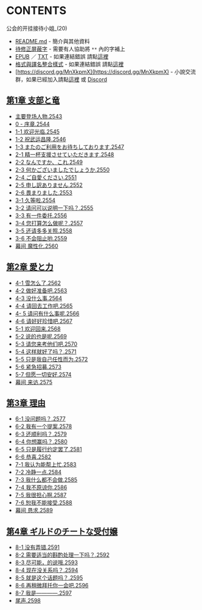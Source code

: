 # CONTENTS

公会的开挂接待小姐_(20)


- [README.md](README.md) - 簡介與其他資料
- [待修正屏蔽字](%E5%BE%85%E4%BF%AE%E6%AD%A3%E5%B1%8F%E8%94%BD%E5%AD%97.md) - 需要有人協助將 `**` 內的字補上
- [EPUB](https://gitlab.com/demonovel/epub-txt/blob/master/webqxs_out/%E5%85%AC%E4%BC%9A%E7%9A%84%E5%BC%80%E6%8C%82%E6%8E%A5%E5%BE%85%E5%B0%8F%E5%A7%90_(20).epub) ／ [TXT](https://gitlab.com/demonovel/epub-txt/blob/master/webqxs_out/out/%E5%85%AC%E4%BC%9A%E7%9A%84%E5%BC%80%E6%8C%82%E6%8E%A5%E5%BE%85%E5%B0%8F%E5%A7%90_(20).out.txt) - 如果連結錯誤 請點[這裡](https://gitlab.com/demonovel/epub-txt/tree/master)
- [格式與譯名整合樣式](https://github.com/bluelovers/node-novel/blob/master/lib/locales/%E5%85%AC%E4%BC%9A%E7%9A%84%E5%BC%80%E6%8C%82%E6%8E%A5%E5%BE%85%E5%B0%8F%E5%A7%90_(20).ts) - 如果連結錯誤 請點[這裡](https://github.com/bluelovers/node-novel/tree/master/lib/locales)
- [https://discord.gg/MnXkpmX](https://discord.gg/MnXkpmX) - 小說交流群，如果已經加入請點[這裡](https://discordapp.com/channels/467794087769014273/467794088285175809) 或 [Discord](https://discordapp.com/channels/@me)


## [第1章 支部と竜](00000%20%E7%AC%AC1%E7%AB%A0%20%E6%94%AF%E9%83%A8%E3%81%A8%E7%AB%9C)

- [主要登场人物.2543](00000%20%E7%AC%AC1%E7%AB%A0%20%E6%94%AF%E9%83%A8%E3%81%A8%E7%AB%9C/00000_%E4%B8%BB%E8%A6%81%E7%99%BB%E5%9C%BA%E4%BA%BA%E7%89%A9.2543.txt)
- [0 - 序章.2544](00000%20%E7%AC%AC1%E7%AB%A0%20%E6%94%AF%E9%83%A8%E3%81%A8%E7%AB%9C/00010_0%20-%20%E5%BA%8F%E7%AB%A0.2544.txt)
- [1-1 欢迎光临.2545](00000%20%E7%AC%AC1%E7%AB%A0%20%E6%94%AF%E9%83%A8%E3%81%A8%E7%AB%9C/00020_1-1%20%E6%AC%A2%E8%BF%8E%E5%85%89%E4%B8%B4.2545.txt)
- [1-2 祝武运昌隆.2546](00000%20%E7%AC%AC1%E7%AB%A0%20%E6%94%AF%E9%83%A8%E3%81%A8%E7%AB%9C/00030_1-2%20%E7%A5%9D%E6%AD%A6%E8%BF%90%E6%98%8C%E9%9A%86.2546.txt)
- [1-3 またのご利用をお待ちしております.2547](00000%20%E7%AC%AC1%E7%AB%A0%20%E6%94%AF%E9%83%A8%E3%81%A8%E7%AB%9C/00040_1-3%20%E3%81%BE%E3%81%9F%E3%81%AE%E3%81%94%E5%88%A9%E7%94%A8%E3%82%92%E3%81%8A%E5%BE%85%E3%81%A1%E3%81%97%E3%81%A6%E3%81%8A%E3%82%8A%E3%81%BE%E3%81%99.2547.txt)
- [2-1 精一杯支援させていただきます.2548](00000%20%E7%AC%AC1%E7%AB%A0%20%E6%94%AF%E9%83%A8%E3%81%A8%E7%AB%9C/00050_2-1%20%E7%B2%BE%E4%B8%80%E6%9D%AF%E6%94%AF%E6%8F%B4%E3%81%95%E3%81%9B%E3%81%A6%E3%81%84%E3%81%9F%E3%81%A0%E3%81%8D%E3%81%BE%E3%81%99.2548.txt)
- [2-2 なんですか、これ.2549](00000%20%E7%AC%AC1%E7%AB%A0%20%E6%94%AF%E9%83%A8%E3%81%A8%E7%AB%9C/00060_2-2%20%E3%81%AA%E3%82%93%E3%81%A7%E3%81%99%E3%81%8B%E3%80%81%E3%81%93%E3%82%8C.2549.txt)
- [2-3 何かございましたでしょうか.2550](00000%20%E7%AC%AC1%E7%AB%A0%20%E6%94%AF%E9%83%A8%E3%81%A8%E7%AB%9C/00070_2-3%20%E4%BD%95%E3%81%8B%E3%81%94%E3%81%96%E3%81%84%E3%81%BE%E3%81%97%E3%81%9F%E3%81%A7%E3%81%97%E3%82%87%E3%81%86%E3%81%8B.2550.txt)
- [2-4 ご自愛ください.2551](00000%20%E7%AC%AC1%E7%AB%A0%20%E6%94%AF%E9%83%A8%E3%81%A8%E7%AB%9C/00080_2-4%20%E3%81%94%E8%87%AA%E6%84%9B%E3%81%8F%E3%81%A0%E3%81%95%E3%81%84.2551.txt)
- [2-5 申し訳ありません.2552](00000%20%E7%AC%AC1%E7%AB%A0%20%E6%94%AF%E9%83%A8%E3%81%A8%E7%AB%9C/00090_2-5%20%E7%94%B3%E3%81%97%E8%A8%B3%E3%81%82%E3%82%8A%E3%81%BE%E3%81%9B%E3%82%93.2552.txt)
- [2-6 畏まりました.2553](00000%20%E7%AC%AC1%E7%AB%A0%20%E6%94%AF%E9%83%A8%E3%81%A8%E7%AB%9C/00100_2-6%20%E7%95%8F%E3%81%BE%E3%82%8A%E3%81%BE%E3%81%97%E3%81%9F.2553.txt)
- [3-1 久等啦.2554](00000%20%E7%AC%AC1%E7%AB%A0%20%E6%94%AF%E9%83%A8%E3%81%A8%E7%AB%9C/00110_3-1%20%E4%B9%85%E7%AD%89%E5%95%A6.2554.txt)
- [3-2 请问可以说明一下吗？.2555](00000%20%E7%AC%AC1%E7%AB%A0%20%E6%94%AF%E9%83%A8%E3%81%A8%E7%AB%9C/00120_3-2%20%E8%AF%B7%E9%97%AE%E5%8F%AF%E4%BB%A5%E8%AF%B4%E6%98%8E%E4%B8%80%E4%B8%8B%E5%90%97%EF%BC%9F.2555.txt)
- [3-3 有一件委托.2556](00000%20%E7%AC%AC1%E7%AB%A0%20%E6%94%AF%E9%83%A8%E3%81%A8%E7%AB%9C/00130_3-3%20%E6%9C%89%E4%B8%80%E4%BB%B6%E5%A7%94%E6%89%98.2556.txt)
- [3-4 您打算怎么做呢？.2557](00000%20%E7%AC%AC1%E7%AB%A0%20%E6%94%AF%E9%83%A8%E3%81%A8%E7%AB%9C/00140_3-4%20%E6%82%A8%E6%89%93%E7%AE%97%E6%80%8E%E4%B9%88%E5%81%9A%E5%91%A2%EF%BC%9F.2557.txt)
- [3-5 还请多多关照.2558](00000%20%E7%AC%AC1%E7%AB%A0%20%E6%94%AF%E9%83%A8%E3%81%A8%E7%AB%9C/00150_3-5%20%E8%BF%98%E8%AF%B7%E5%A4%9A%E5%A4%9A%E5%85%B3%E7%85%A7.2558.txt)
- [3-6 不会阻止哟.2559](00000%20%E7%AC%AC1%E7%AB%A0%20%E6%94%AF%E9%83%A8%E3%81%A8%E7%AB%9C/00160_3-6%20%E4%B8%8D%E4%BC%9A%E9%98%BB%E6%AD%A2%E5%93%9F.2559.txt)
- [幕间 魔性化.2560](00000%20%E7%AC%AC1%E7%AB%A0%20%E6%94%AF%E9%83%A8%E3%81%A8%E7%AB%9C/00170_%E5%B9%95%E9%97%B4%20%E9%AD%94%E6%80%A7%E5%8C%96.2560.txt)


## [第2章 愛と力](00010%20%E7%AC%AC2%E7%AB%A0%20%E6%84%9B%E3%81%A8%E5%8A%9B)

- [4-1 雪怎么了.2562](00010%20%E7%AC%AC2%E7%AB%A0%20%E6%84%9B%E3%81%A8%E5%8A%9B/00180_4-1%20%E9%9B%AA%E6%80%8E%E4%B9%88%E4%BA%86.2562.txt)
- [4-2 做好准备吧.2563](00010%20%E7%AC%AC2%E7%AB%A0%20%E6%84%9B%E3%81%A8%E5%8A%9B/00190_4-2%20%E5%81%9A%E5%A5%BD%E5%87%86%E5%A4%87%E5%90%A7.2563.txt)
- [4-3 没什么事.2564](00010%20%E7%AC%AC2%E7%AB%A0%20%E6%84%9B%E3%81%A8%E5%8A%9B/00200_4-3%20%E6%B2%A1%E4%BB%80%E4%B9%88%E4%BA%8B.2564.txt)
- [4-4 请回去工作吧.2565](00010%20%E7%AC%AC2%E7%AB%A0%20%E6%84%9B%E3%81%A8%E5%8A%9B/00210_4-4%20%E8%AF%B7%E5%9B%9E%E5%8E%BB%E5%B7%A5%E4%BD%9C%E5%90%A7.2565.txt)
- [4- 5 请问有什么事呢.2566](00010%20%E7%AC%AC2%E7%AB%A0%20%E6%84%9B%E3%81%A8%E5%8A%9B/00220_4-%205%20%E8%AF%B7%E9%97%AE%E6%9C%89%E4%BB%80%E4%B9%88%E4%BA%8B%E5%91%A2.2566.txt)
- [4-6 请好好珍惜吧.2567](00010%20%E7%AC%AC2%E7%AB%A0%20%E6%84%9B%E3%81%A8%E5%8A%9B/00230_4-6%20%E8%AF%B7%E5%A5%BD%E5%A5%BD%E7%8F%8D%E6%83%9C%E5%90%A7.2567.txt)
- [5-1 欢迎回来.2568](00010%20%E7%AC%AC2%E7%AB%A0%20%E6%84%9B%E3%81%A8%E5%8A%9B/00240_5-1%20%E6%AC%A2%E8%BF%8E%E5%9B%9E%E6%9D%A5.2568.txt)
- [5-2 说的也是呢.2569](00010%20%E7%AC%AC2%E7%AB%A0%20%E6%84%9B%E3%81%A8%E5%8A%9B/00250_5-2%20%E8%AF%B4%E7%9A%84%E4%B9%9F%E6%98%AF%E5%91%A2.2569.txt)
- [5-3 请您来考他们吧.2570](00010%20%E7%AC%AC2%E7%AB%A0%20%E6%84%9B%E3%81%A8%E5%8A%9B/00260_5-3%20%E8%AF%B7%E6%82%A8%E6%9D%A5%E8%80%83%E4%BB%96%E4%BB%AC%E5%90%A7.2570.txt)
- [5-4 这样就好了吗？.2571](00010%20%E7%AC%AC2%E7%AB%A0%20%E6%84%9B%E3%81%A8%E5%8A%9B/00270_5-4%20%E8%BF%99%E6%A0%B7%E5%B0%B1%E5%A5%BD%E4%BA%86%E5%90%97%EF%BC%9F.2571.txt)
- [5-5 只是我自己任性而为.2572](00010%20%E7%AC%AC2%E7%AB%A0%20%E6%84%9B%E3%81%A8%E5%8A%9B/00280_5-5%20%E5%8F%AA%E6%98%AF%E6%88%91%E8%87%AA%E5%B7%B1%E4%BB%BB%E6%80%A7%E8%80%8C%E4%B8%BA.2572.txt)
- [5-6 紧急招募.2573](00010%20%E7%AC%AC2%E7%AB%A0%20%E6%84%9B%E3%81%A8%E5%8A%9B/00290_5-6%20%E7%B4%A7%E6%80%A5%E6%8B%9B%E5%8B%9F.2573.txt)
- [5-7 但愿一切安好.2574](00010%20%E7%AC%AC2%E7%AB%A0%20%E6%84%9B%E3%81%A8%E5%8A%9B/00300_5-7%20%E4%BD%86%E6%84%BF%E4%B8%80%E5%88%87%E5%AE%89%E5%A5%BD.2574.txt)
- [幕间 来访.2575](00010%20%E7%AC%AC2%E7%AB%A0%20%E6%84%9B%E3%81%A8%E5%8A%9B/00310_%E5%B9%95%E9%97%B4%20%E6%9D%A5%E8%AE%BF.2575.txt)


## [第3章 理由](00020%20%E7%AC%AC3%E7%AB%A0%20%E7%90%86%E7%94%B1)

- [6-1 没问题吗？.2577](00020%20%E7%AC%AC3%E7%AB%A0%20%E7%90%86%E7%94%B1/00320_6-1%20%E6%B2%A1%E9%97%AE%E9%A2%98%E5%90%97%EF%BC%9F.2577.txt)
- [6-2 我有一个提案.2578](00020%20%E7%AC%AC3%E7%AB%A0%20%E7%90%86%E7%94%B1/00330_6-2%20%E6%88%91%E6%9C%89%E4%B8%80%E4%B8%AA%E6%8F%90%E6%A1%88.2578.txt)
- [6-3 还顺利吗？.2579](00020%20%E7%AC%AC3%E7%AB%A0%20%E7%90%86%E7%94%B1/00340_6-3%20%E8%BF%98%E9%A1%BA%E5%88%A9%E5%90%97%EF%BC%9F.2579.txt)
- [6-4 你想赢吗？.2580](00020%20%E7%AC%AC3%E7%AB%A0%20%E7%90%86%E7%94%B1/00350_6-4%20%E4%BD%A0%E6%83%B3%E8%B5%A2%E5%90%97%EF%BC%9F.2580.txt)
- [6-5 只是履行约定罢了.2581](00020%20%E7%AC%AC3%E7%AB%A0%20%E7%90%86%E7%94%B1/00360_6-5%20%E5%8F%AA%E6%98%AF%E5%B1%A5%E8%A1%8C%E7%BA%A6%E5%AE%9A%E7%BD%A2%E4%BA%86.2581.txt)
- [6-6 恭喜.2582](00020%20%E7%AC%AC3%E7%AB%A0%20%E7%90%86%E7%94%B1/00370_6-6%20%E6%81%AD%E5%96%9C.2582.txt)
- [7-1 我认为能帮上忙.2583](00020%20%E7%AC%AC3%E7%AB%A0%20%E7%90%86%E7%94%B1/00380_7-1%20%E6%88%91%E8%AE%A4%E4%B8%BA%E8%83%BD%E5%B8%AE%E4%B8%8A%E5%BF%99.2583.txt)
- [7-2 冷静一点.2584](00020%20%E7%AC%AC3%E7%AB%A0%20%E7%90%86%E7%94%B1/00390_7-2%20%E5%86%B7%E9%9D%99%E4%B8%80%E7%82%B9.2584.txt)
- [7-3 我什么都不会做.2585](00020%20%E7%AC%AC3%E7%AB%A0%20%E7%90%86%E7%94%B1/00400_7-3%20%E6%88%91%E4%BB%80%E4%B9%88%E9%83%BD%E4%B8%8D%E4%BC%9A%E5%81%9A.2585.txt)
- [7-4 我不原谅你.2586](00020%20%E7%AC%AC3%E7%AB%A0%20%E7%90%86%E7%94%B1/00410_7-4%20%E6%88%91%E4%B8%8D%E5%8E%9F%E8%B0%85%E4%BD%A0.2586.txt)
- [7-5 我很担心啊.2587](00020%20%E7%AC%AC3%E7%AB%A0%20%E7%90%86%E7%94%B1/00420_7-5%20%E6%88%91%E5%BE%88%E6%8B%85%E5%BF%83%E5%95%8A.2587.txt)
- [7-6 恕我不能接受.2588](00020%20%E7%AC%AC3%E7%AB%A0%20%E7%90%86%E7%94%B1/00430_7-6%20%E6%81%95%E6%88%91%E4%B8%8D%E8%83%BD%E6%8E%A5%E5%8F%97.2588.txt)
- [幕间 恳求.2589](00020%20%E7%AC%AC3%E7%AB%A0%20%E7%90%86%E7%94%B1/00440_%E5%B9%95%E9%97%B4%20%E6%81%B3%E6%B1%82.2589.txt)


## [第4章 ギルドのチートな受付嬢](00030%20%E7%AC%AC4%E7%AB%A0%20%E3%82%AE%E3%83%AB%E3%83%89%E3%81%AE%E3%83%81%E3%83%BC%E3%83%88%E3%81%AA%E5%8F%97%E4%BB%98%E5%AC%A2)

- [8-1 没有弄错.2591](00030%20%E7%AC%AC4%E7%AB%A0%20%E3%82%AE%E3%83%AB%E3%83%89%E3%81%AE%E3%83%81%E3%83%BC%E3%83%88%E3%81%AA%E5%8F%97%E4%BB%98%E5%AC%A2/00450_8-1%20%E6%B2%A1%E6%9C%89%E5%BC%84%E9%94%99.2591.txt)
- [8-2 需要适当的斟酌处理一下吗？.2592](00030%20%E7%AC%AC4%E7%AB%A0%20%E3%82%AE%E3%83%AB%E3%83%89%E3%81%AE%E3%83%81%E3%83%BC%E3%83%88%E3%81%AA%E5%8F%97%E4%BB%98%E5%AC%A2/00460_8-2%20%E9%9C%80%E8%A6%81%E9%80%82%E5%BD%93%E7%9A%84%E6%96%9F%E9%85%8C%E5%A4%84%E7%90%86%E4%B8%80%E4%B8%8B%E5%90%97%EF%BC%9F.2592.txt)
- [8-3 尽可能，的说哦.2593](00030%20%E7%AC%AC4%E7%AB%A0%20%E3%82%AE%E3%83%AB%E3%83%89%E3%81%AE%E3%83%81%E3%83%BC%E3%83%88%E3%81%AA%E5%8F%97%E4%BB%98%E5%AC%A2/00470_8-3%20%E5%B0%BD%E5%8F%AF%E8%83%BD%EF%BC%8C%E7%9A%84%E8%AF%B4%E5%93%A6.2593.txt)
- [8-4 现在没关系吗？.2594](00030%20%E7%AC%AC4%E7%AB%A0%20%E3%82%AE%E3%83%AB%E3%83%89%E3%81%AE%E3%83%81%E3%83%BC%E3%83%88%E3%81%AA%E5%8F%97%E4%BB%98%E5%AC%A2/00480_8-4%20%E7%8E%B0%E5%9C%A8%E6%B2%A1%E5%85%B3%E7%B3%BB%E5%90%97%EF%BC%9F.2594.txt)
- [8-5 就是这个话题吗？.2595](00030%20%E7%AC%AC4%E7%AB%A0%20%E3%82%AE%E3%83%AB%E3%83%89%E3%81%AE%E3%83%81%E3%83%BC%E3%83%88%E3%81%AA%E5%8F%97%E4%BB%98%E5%AC%A2/00490_8-5%20%E5%B0%B1%E6%98%AF%E8%BF%99%E4%B8%AA%E8%AF%9D%E9%A2%98%E5%90%97%EF%BC%9F.2595.txt)
- [8-6 再稍微拜托你一会吧.2596](00030%20%E7%AC%AC4%E7%AB%A0%20%E3%82%AE%E3%83%AB%E3%83%89%E3%81%AE%E3%83%81%E3%83%BC%E3%83%88%E3%81%AA%E5%8F%97%E4%BB%98%E5%AC%A2/00500_8-6%20%E5%86%8D%E7%A8%8D%E5%BE%AE%E6%8B%9C%E6%89%98%E4%BD%A0%E4%B8%80%E4%BC%9A%E5%90%A7.2596.txt)
- [8-7 我是————.2597](00030%20%E7%AC%AC4%E7%AB%A0%20%E3%82%AE%E3%83%AB%E3%83%89%E3%81%AE%E3%83%81%E3%83%BC%E3%83%88%E3%81%AA%E5%8F%97%E4%BB%98%E5%AC%A2/00510_8-7%20%E6%88%91%E6%98%AF%E2%80%94%E2%80%94%E2%80%94%E2%80%94.2597.txt)
- [尾声.2598](00030%20%E7%AC%AC4%E7%AB%A0%20%E3%82%AE%E3%83%AB%E3%83%89%E3%81%AE%E3%83%81%E3%83%BC%E3%83%88%E3%81%AA%E5%8F%97%E4%BB%98%E5%AC%A2/00520_%E5%B0%BE%E5%A3%B0.2598.txt)

